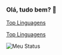 ### Olá, tudo bem? 👋

[Top Linguagens](https://github-readme-stats.vercel.app/api/top-langs/?username=SamuelvLopes&layout=compact)

[Top Linguagens](https://github-readme-stats.vercel.app/api/top-langs/?username=SamuelvLopes&langs_count=999)

![Meu Status](https://github-readme-stats.vercel.app/api?username=SamuelvLopes&show_icons=true)
